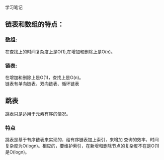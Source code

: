 学习笔记
## 链表和数组的特点：
### 数组:
在查找上的时间复杂度上是O(1),在增加和删除上是O(n)。
### 链表:
在增加和删除上是O(1)，查找上是O(n)。  
链表有单向链表、双向链表、循环链表  
## 跳表
跳表只是适用于元素有序的情况。
### 特点
跳表是基于有序链表来实现的，给有序链表加上索引，来增加
查询的效率，时间复杂度为O(logn)。相应的，要维护索引，在新增和删除节点的复杂度不在是O(1)
是O(logn)。
